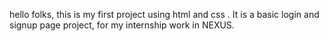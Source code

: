 hello folks, this is my first project using html and css . It is a basic login and signup page project, for my internship work in NEXUS.
